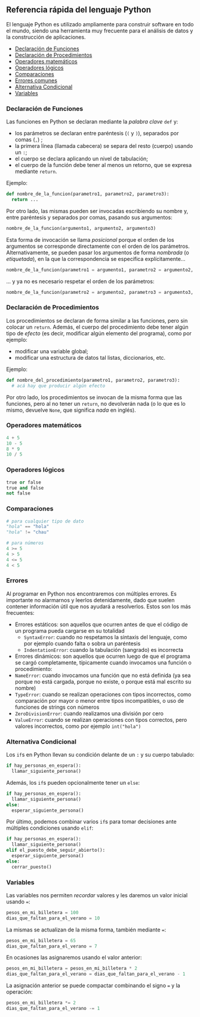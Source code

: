 <h2 id="referencia-rapida-del-lenguaje-python">Referencia rápida del lenguaje Python</h2>

El lenguaje Python es utilizado ampliamente para construir software en todo el mundo, siendo una herramienta muy frecuente para el análisis de datos y la construcción de aplicaciones.

<ul>
<li><a title="" href="#declaracion-de-funciones">Declaración de Funciones</a></li>
<li><a title="" href="#declaracion-de-procedimientos">Declaración de Procedimientos</a></li>
<li><a title="" href="#operadores-matematicos">Operadores matemáticos</a></li>
<li><a title="" href="#operadores-logicos">Operadores lógicos</a></li>
<li><a title="" href="#comparaciones">Comparaciones</a></li>
<li><a title="" href="#errores">Errores comunes</a></li>
<li><a title="" href="#alternativa-condicional">Alternativa Condicional</a></li>
<li><a title="" href="#variables">Variables</a></li>
</ul>


<h3 id="declaracion-de-funciones">Declaración de Funciones</h3>

Las funciones en Python se declaran mediante la _palabra clave_ `def` y:

  * los parámetros se declaran entre paréntesis (`(` y `)`), separados por comas (`,`) ;
  * la primera línea (llamada cabecera) se separa del resto (cuerpo) usando un `:`;
  * el cuerpo se declara aplicando un nivel de tabulación;
  * el cuerpo de la función debe tener al menos un retorno, que se expresa mediante `return`.

Ejemplo:

```python
def nombre_de_la_funcion(parametro1, parametro2, parametro3):
  return ...
```

Por otro lado, las mismas pueden ser invocadas escribiendo su nombre y, entre paréntesis y separados por comas, pasando sus argumentos:

```python
nombre_de_la_funcion(argumento1, argumento2, argumento3)
```

Esta forma de invocación se llama _posicional_ porque el orden de los argumentos se corresponde directamente con el orden de los parámetros. Alternativamente, se pueden pasar los argumentos de forma _nombrada_ (o _etiquetada_), en la que la correspondencia se especifica explícitamente...

```python
nombre_de_la_funcion(parametro1 = argumento1, parametro2 = argumento2, parametro3 = argumento3)
```

... y ya no es necesario respetar el orden de los parámetros:

```python
nombre_de_la_funcion(parametro2 = argumento2, parametro3 = argumento3, parametro1 = argumento1)
```

<h3 id="declaracion-de-procedimientos">Declaración de Procedimientos</h3>

Los procedimientos se declaran de forma similar a las funciones, pero sin colocar un `return`. Además, el cuerpo del procedimiento debe tener algún tipo de _efecto_ (es decir, modificar algún elemento del programa), como por ejemplo:

  * modificar una variable global;
  * modificar una estructura de datos tal listas, diccionarios, etc.

Ejemplo:

```python
def nombre_del_procedimiento(parametro1, parametro2, parametro3):
  # acá hay que producir algún efecto
```

Por otro lado, los procedimientos se invocan de la misma forma que las funciones, pero al no tener un `return`, no devolverán nada (o lo que es lo mismo, devuelve `None`, que significa _nada_ en inglés).


<h3 id="operadores-matematicos">Operadores matemáticos</h3>

```python
4 + 5
10 - 5
8 * 9
10 / 5
```

<h3 id="operadores-logicos">Operadores lógicos</h3>

```python
true or false
true and false
not false
```

<h3 id="comparaciones">Comparaciones</h3>

```python
# para cualquier tipo de dato
"hola" == "hola"
"hola" != "chau"

# para números
4 >= 5
4 > 5
4 <= 5
4 < 5
```

<h3 id="errores">Errores</h3>

Al programar en Python nos encontraremos con múltiples errores. Es importante no alarmarnos y leerlos detenidamente, dado que suelen contener información útil que nos ayudará a resolverlos. Estos son los más frecuentes: 

 * Errores estáticos: son aquellos que ocurren antes de que el código de un programa pueda cargarse en su totalidad
   * `SyntaxError`: cuando no respetamos la sintaxis del lenguaje, como por ejemplo cuando falta o sobra un paréntesis 
   * `IndentationError`: cuando la tabulación (sangrado) es incorrecta 
 * Errores dinámicos: son aquellos que ocurren luego de que el programa se cargó completamente, típicamente cuando invocamos una función o procedimiento: 
  * `NameError`: cuando invocamos una función que no está definida (ya sea porque no está cargada, porque no existe, o porque está mal escrito su nombre)
  * `TypeError`: cuando se realizan operaciones con tipos incorrectos, como comparación por mayor o menor entre tipos incompatibles, o uso de funciones de strings con números
  * `ZeroDivisionError`: cuando realizamos una división por cero
  * `ValueError`: cuando se realizan operaciones con tipos correctos, pero valores incorrectos, como por ejemplo `int("hola")` 


<h3 id="alternativa-condicional">Alternativa Condicional</h3>

Los `if`s en Python llevan su condición delante de un `:` y su cuerpo tabulado:

```python
if hay_personas_en_espera():
  llamar_siguiente_persona()
```

Además, los `if`s pueden opcionalmente tener un `else`:

```python
if hay_personas_en_espera():
  llamar_siguiente_persona()
else:
  esperar_siguiente_persona()
```

Por último, podemos combinar varios `if`s para tomar decisiones ante múltiples condiciones usando `elif`:

```python
if hay_personas_en_espera():
  llamar_siguiente_persona()
elif el_puesto_debe_seguir_abierto():
  esperar_siguiente_persona()
else:
  cerrar_puesto()
```

<h3 id="variables">Variables</h3>

Las variables nos permiten _recordar_ valores y les daremos un valor inicial usando `=`:

```python
pesos_en_mi_billetera = 100
dias_que_faltan_para_el_verano = 10
```

La mismas se actualizan de la misma forma, también mediante `=`:

```python
pesos_en_mi_billetera = 65
dias_que_faltan_para_el_verano = 7
```

En ocasiones las asignaremos usando el valor anterior:

```python
pesos_en_mi_billetera = pesos_en_mi_billetera * 2
dias_que_faltan_para_el_verano = dias_que_faltan_para_el_verano - 1
```

La asignación anterior se puede compactar combinando el signo `=` y la operación:

```python
pesos_en_mi_billetera *= 2
dias_que_faltan_para_el_verano -= 1
```
